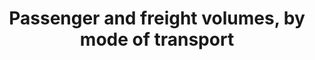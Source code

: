 ---
actual_indicator_available: 'Passenger Data: Passenger-kilometers by mode in millions;
  Freight Data - Metric tonnage of freight shipments by mode in millions.  '
actual_indicator_available_description: 'Passenger Data: Number of passengers multiplied
  by number of kilometers traveled; Freight Data: Tonnage of total freight shipped'
comments_and_limitations: Rail passenger-kilometer data are Amtrak only.  Commuter
  rail, light rail and subways are included under transit.  Amtrak data are a sum
  of the passenger-kilometer data for the twelve months of each calendar year.  Air
  passenger-kilometer data are for certified air carriers in domestic service.
data_non_statistical: false
date_metadata_updated: October 2017
date_of_national_source_publication: Passenger - July 2017, Freight - April 2017
disaggregation_categories: Mode of transportation
disaggregation_geography: United States - Passenger data includes travel in the United
  States.  Freight data includes domestic shipments and the U.S. portion of foreign
  shipments.
goal_meta_link: http://unstats.un.org/sdgs/files/metadata-compilation/Metadata-Goal-9.pdf
goal_meta_link_page: 2
graph: longitudinal
graph_status_notes: Graphed FIX GRAPH AXIS
graph_title: US Passenger-Kilometers by Air in Millions
graph_type: line
graph_type_description: Line graph
has_metadata: true
indicator: 9.1.2
indicator_definition: 'Average parcel shipping time/parcel shipping time standards,
  by country, both for domestic and international parcel services, and by product:
  this is the level of reliability of domestic or international parcel delivery services
  and for different products exchanged between countries. This ratio is determined
  after dividing the average parcel shipping time by the standard shipping time expected
  for parcels delivery at the national or international level, and at the product
  level depending on data availability. An alternative way of computing a similar
  quality of service ratio would be to use the percentage of parcels actually delivered
  within the quality standard, i.e. within the standard for shipping times. The standard
  for shipping time is the expected end-to-end transit time and is often expressed
  as the posting day + one, two , three, four or five days depending on the country
  geography and distance between countries.'
indicator_name: Passenger and freight volumes, by mode of transport
indicator_variable: pass_vol_air
international_and_national_references: "Passenger Data \u2013 http://www.rita.dot.gov/bts/sites/rita.dot.gov.bts/files/publications/national_transportation_statistics/html/table_01_40_m.html\
  \ Freight Data \u2013 http://www.rita.dot.gov/bts/sites/rita.dot.gov.bts/files/subject_areas/freight_transportation/faf"
layout: indicator
method_of_computation: "Passenger data \u2013 number of passengers multiplied by the\
  \ distance traveled. Freight data \u2013 the Freight Analysis Framework incorporates\
  \ data from the 2012 Commodity Flow Survey, Transborder Freight Data, Foreign Trade\
  \ Statistics, and a combination of sources for individual sectors including agriculture,\
  \ energy extraction, construction, and other sectors. Both passenger and freight\
  \ data have been converted to metric units."
periodicity: Annual and monthly data
permalink: /9-1-2/
published: true
rationale_interpretation: With the strong development of national and international
  e-commerce, the quality of the postal and parcels delivery services is becoming
  a major concern for millions of enterprises and consumers transacting online. It
  is sometimes considered as a major hurdle by these market players and one of the
  challenges for trade facilitation, particularly for micro, small and medium-size
  enterprises interested in internationalizing their activities.
reporting_status: complete
scheduled_update_by_national_source: Passenger - July 2018, Freight - Not currently
  scheduled
sdg_goal: 9
source_active_1: true
source_agency_staff_email_1: steven.beningo@dot.gov
source_agency_staff_name_1: Steven Beningo
source_agency_survey_dataset_1: "Passenger Data \u2013 Rail: BTS reporting to the\
  \ International Transport Forum derived from Amtrak monthly reports.  Other modes:\
  \ as cited in U.S. Department of Transportation, Bureau of Transportation Statistics,\
  \ National Transportation Statistics, table 1-40M, as of October 2017   Freight\
  \ Data \u2013 U.S. Department of Transportation, Bureau of Transportation Statistics\
  \ and Federal Highway Administration, Freight Analysis Framework, version 4, as\
  \ of October 2017."
source_notes_1: null
source_title_1: null
source_url_1: "Passenger Data \u2013 http://www.rita.dot.gov/bts/sites/rita.dot.gov.bts/files/publications/national_transportation_statistics/html/table_01_40_m.html\
  \ Freight Data \u2013 http://www.rita.dot.gov/bts/sites/rita.dot.gov.bts/files/subject_areas/freight_transportation/faf"
target: Develop quality, reliable, sustainable and resilient infrastructure, including
  regional and trans-border infrastructure, to support economic development and human
  well-being, with a focus on affordable and equitable access for all.
target_id: 9.1
time_period: 'Passenger Data: 2000-2015 passenger data (other than Amtrak data), 2000-2016
  Amtrak data; Freight Data: 2007 and 2012-2015'
title: Passenger and freight volumes, by mode of transport
un_custodial_agency: 'ICAO, ITF-OECD (Partnering Agencies: UPU, UNEP, UNECE)'
un_designated_tier: '1'
unit_of_measure: Passenger-kilometers, metric tonnes
variable_description: null
variable_notes: null
---